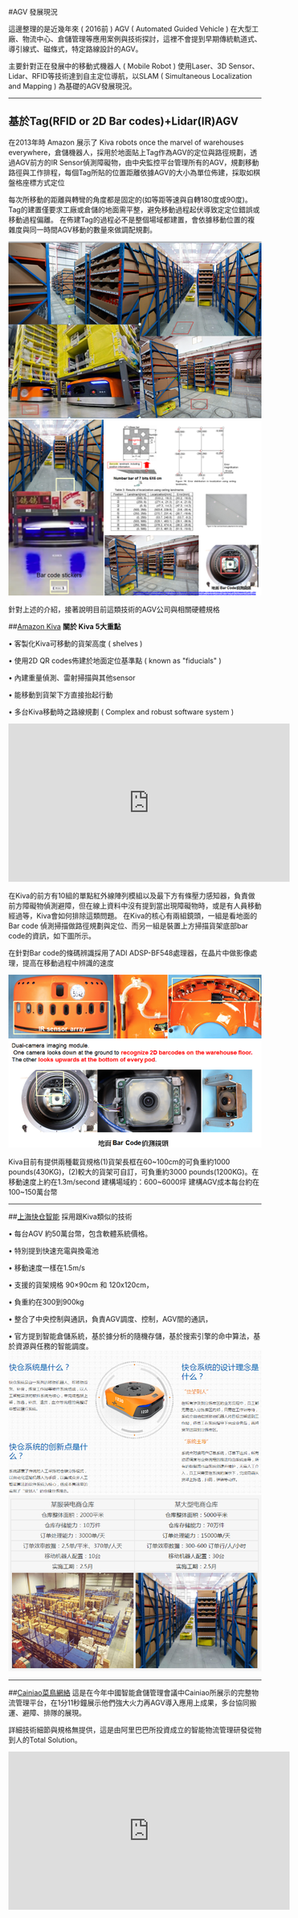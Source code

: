 #AGV 發展現況

這邊整理的是近幾年來 ( 2016前 )  AGV ( Automated Guided Vehicle ) 在大型工廠、物流中心、倉儲管理等應用案例與技術探討，這裡不會提到早期傳統軌道式、導引線式、磁條式，特定路線設計的AGV。

主要針對正在發展中的移動式機器人 ( Mobile Robot ) 使用Laser、3D Sensor、Lidar、RFID等技術達到自主定位導航，以SLAM ( Simultaneous Localization and Mapping ) 為基礎的AGV發展現況。 

- - -
## 基於Tag(RFID or 2D Bar codes)+Lidar(IR)AGV
在2013年時 Amazon 展示了 Kiva robots once the marvel of warehouses everywhere，倉儲機器人，採用於地面貼上Tag作為AGV的定位與路徑規劃，透過AGV前方的IR Sensor偵測障礙物，由中央監控平台管理所有的AGV，規劃移動路徑與工作排程，每個Tag所貼的位置距離依據AGV的大小為單位佈建，採取如棋盤格座標方式定位 

每次所移動的距離與轉彎的角度都是固定的(如等距等速與自轉180度或90度)。
Tag的建置僅要求工廠或倉儲的地面需平整，避免移動過程起伏導致定定位錯誤或移動過程偏離。 
在佈建Tag的過程必不是整個場域都建置，會依據移動位置的複雜度與同一時間AGV移動的數量來做調配規劃。

![AGV1](image/agv1.png)
![AGV1](image/agv2.png)

針對上述的介紹，接著說明目前這類技術的AGV公司與相關硬體規格

##[Amazon Kiva](https://www.amazonrobotics.com/ )
**關於 Kiva 5大重點**

• 客製化Kiva可移動的貨架高度 ( shelves )

• 使用2D QR codes佈建於地面定位基準點 ( known as "fiducials" )

• 內建重量偵測、雷射掃描與其他sensor

• 能移動到貨架下方直接抬起行動

• 多台Kiva移動時之路線規劃 ( Complex and robust software system ) 

<iframe width="560" height="315" src="https://www.youtube.com/embed/z_R8feyCu-M" frameborder="0" allowfullscreen></iframe>

在Kiva的前方有10組的單點紅外線陣列模組以及最下方有條壓力感知器，負責做前方障礙物偵測避障，但在線上資料中沒有提到當出現障礙物時，或是有人員移動經過等，Kiva會如何排除這類問題。 
在Kiva的核心有兩組鏡頭，一組是看地面的Bar code 偵測掃描做路徑規劃與定位、而另一組是裝置上方掃描貨架底部bar code的資訊，如下圖所示。 

在針對Bar code的條碼辨識採用了ADI ADSP-BF548處理器，在晶片中做影像處理，提高在移動過程中辨識的速度 

![AGV1](image/agv3.png)

Kiva目前有提供兩種載貨規格(1)貨架長框在60~100cm的可負重約1000 pounds(430KG)，(2)較大的貨架可自訂，可負重約3000 pounds(1200KG)。在移動速度上約在1.3m/second 
建構場域約：600~6000坪 
建構AGV成本每台約在100~150萬台幣 
- - -
##[上海快仓智能](http://www.flashhold.com/)
採用跟Kiva類似的技術 

• 每台AGV 約50萬台幣，包含軟體系統價格。 

• 特別提到快速充電與換電池 

• 移動速度一樣在1.5m/s 

• 支援的貨架規格 90×90cm 和 120x120cm， 

• 負重約在300到900kg 

• 整合了中央控制與通訊，負責AGV調度、控制，AGV間的通訊， 

• 官方提到智能倉儲系統，基於據分析的隨機存儲，基於搜索引擎的命中算法，基於資源與任務的智能調度。
![AGV1](image/agv4.png)
![AGV1](image/agv5.png)

- - -
##[Cainiao菜鳥網絡](https://www.cainiao.com/)
這是在今年中國智能倉儲管理會議中Cainiao所展示的完整物流管理平台，在1分11秒鐘展示他們強大火力再AGV導入應用上成果，多台協同搬運、避障、排隊的展現。

詳細技術細節與規格無提供，這是由阿里巴巴所投資成立的智能物流管理研發從物到人的Total Solution。

<iframe width="560" height="315" src="https://www.youtube.com/embed/Wu1RrVdrGFk" frameborder="0" allowfullscreen></iframe>